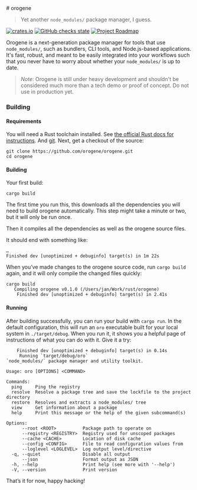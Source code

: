 <div class="oranda-hide">
# orogene
</div>

> Yet another `node_modules/` package manager, I guess.

[![crates.io](https://img.shields.io/crates/v/orogene.svg)](https://crates.io/crates/orogene)
[![GitHub checks
state](https://img.shields.io/github/checks-status/orogene/orogene/main)](https://github.com/orogene/orogene/actions/workflows/ci.yml?query=branch%3Amain)
[![Project
Roadmap](https://img.shields.io/badge/Roadmap-Project%20Roadmap-informational)](https://github.com/orgs/orogene/projects/2/views/1)

Orogene is a next-generation package manager for tools that use
`node_modules/`, such as bundlers, CLI tools, and Node.js-based
applications. It's fast, robust, and meant to be easily integrated into
your workflows such that you never have to worry about whether your
`node_modules/` is up to date.

> *Note*: Orogene is still under heavy development and shouldn't be
> considered much more than a tech demo or proof of concept. Do not use in
> production yet.

### Building

#### Requirements

You will need a Rust toolchain installed. See [the official Rust docs for
instructions](https://www.rust-lang.org/tools/install). And
[git](https://git-scm.com/downloads). Next, get a checkout of the source:

```
git clone https://github.com/orogene/orogene.git
cd orogene
```

#### Building

Your first build:

```
cargo build
```

The first time you run this, this downloads all the dependencies you will
need to build orogene automatically. This step might take a minute or two,
but it will only be run once.

Then it compiles all the dependencies as well as the orogene source files.

It should end with something like:

```
…
Finished dev [unoptimized + debuginfo] target(s) in 1m 22s
```

When you’ve made changes to the orogene source code, run `cargo build`
again, and it will only compile the changed files quickly:

```
cargo build
   Compiling orogene v0.1.0 (/Users/jan/Work/rust/orogene)
    Finished dev [unoptimized + debuginfo] target(s) in 2.41s
```

#### Running

After building successfully, you can run your build with `cargo run`. In
the default configuration, this will run an `oro` executable built for
your local system in `./target/debug`. When you run it, it shows you a
helpful page of instructions of what you can do with it. Give it a try:

```
    Finished dev [unoptimized + debuginfo] target(s) in 0.14s
     Running `target/debug/oro`
`node_modules/` package manager and utility toolkit.

Usage: oro [OPTIONS] <COMMAND>

Commands:
  ping     Ping the registry
  resolve  Resolve a package tree and save the lockfile to the project directory
  restore  Resolves and extracts a node_modules/ tree
  view     Get information about a package
  help     Print this message or the help of the given subcommand(s)

Options:
      --root <ROOT>          Package path to operate on
      --registry <REGISTRY>  Registry used for unscoped packages
      --cache <CACHE>        Location of disk cache
      --config <CONFIG>      File to read configuration values from
      --loglevel <LOGLEVEL>  Log output level/directive
  -q, --quiet                Disable all output
      --json                 Format output as JSON
  -h, --help                 Print help (see more with '--help')
  -V, --version              Print version
```

That’s it for now, happy hacking!
